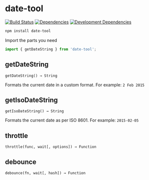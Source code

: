 # date-tool

[![Build Status](https://travis-ci.org/JannesMeyer/date-tool.svg?branch=master)](https://travis-ci.org/JannesMeyer/date-tool)
[![Dependencies](https://david-dm.org/JannesMeyer/date-tool.svg)](https://david-dm.org/JannesMeyer/date-tool)
[![Development Dependencies](https://david-dm.org/JannesMeyer/date-tool/dev-status.svg)](https://david-dm.org/JannesMeyer/date-tool#info=devDependencies)

~~~bash
npm install date-tool
~~~

Import the parts you need

~~~js
import { getDateString } from 'date-tool';
~~~

## getDateString

	getDateString() → String

Formats the current date in a custom format. For example: `2 Feb 2015`

## getIsoDateString

	getIsoDateString() → String

Formats the current date as per ISO 8601. For example: `2015-02-05`

## throttle

	throttle(func, wait[, options]) → Function

## debounce

	debounce(fn, wait[, hash]) → Function